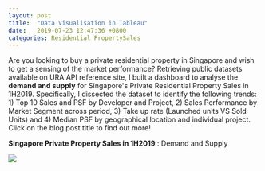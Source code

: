 ```yaml
---
layout: post
title:  "Data Visualisation in Tableau"
date:   2019-07-23 12:47:36 +0800
categories: Residential PropertySales
---
```

Are you looking to buy a private residential property in Singapore and wish to get a sensing of the market performance? Retrieving public datasets available on URA API reference site, I built a dashboard to analyse the **demand and supply** for Singapore's Private Residential Property Sales in 1H2019. Specifically, I dissected the dataset to identify the following trends: 1) Top 10 Sales and PSF by Developer and Project, 2) Sales Performance by Market Segment across period, 3) Take up rate (Launched units VS Sold Units) and 4) Median PSF by geographical location and individual project. Click on the blog post title to find out more!

**Singapore Private Property Sales in 1H2019** : Demand and Supply <br>
<div class='tableauPlaceholder' id='viz1563869986521' style='position: relative'><noscript><a href='#'><img alt=' ' src='https:&#47;&#47;public.tableau.com&#47;static&#47;images&#47;SG&#47;SGPrivateResidentialPropertySales1H2019DemandSupply&#47;SingaporePrivateResidentialPropertySales1H2019DemandvsSupply&#47;1_rss.png' style='border: none' /></a></noscript><object class='tableauViz'  style='display:none;'><param name='host_url' value='https%3A%2F%2Fpublic.tableau.com%2F' /> <param name='embed_code_version' value='3' /> <param name='site_root' value='' /><param name='name' value='SGPrivateResidentialPropertySales1H2019DemandSupply&#47;SingaporePrivateResidentialPropertySales1H2019DemandvsSupply' /><param name='tabs' value='no' /><param name='toolbar' value='yes' /><param name='static_image' value='https:&#47;&#47;public.tableau.com&#47;static&#47;images&#47;SG&#47;SGPrivateResidentialPropertySales1H2019DemandSupply&#47;SingaporePrivateResidentialPropertySales1H2019DemandvsSupply&#47;1.png' /> <param name='animate_transition' value='yes' /><param name='display_static_image' value='yes' /><param name='display_spinner' value='yes' /><param name='display_overlay' value='yes' /><param name='display_count' value='yes' /><param name='useGuest' value='true' /></object></div>                <script type='text/javascript'>                    var divElement = document.getElementById('viz1563869986521');                    var vizElement = divElement.getElementsByTagName('object')[0];                    vizElement.style.width='1400px';vizElement.style.height='1427px';                    var scriptElement = document.createElement('script');                    scriptElement.src = 'https://public.tableau.com/javascripts/api/viz_v1.js';                    vizElement.parentNode.insertBefore(scriptElement, vizElement);                </script>


[songlink]: https://en.wikipedia.org/wiki/Hope_(The_Chainsmokers_song)
[urllib]: https://docs.python.org/3/library/urllib.request.html
[BS]: https://www.crummy.com/software/BeautifulSoup/bs4/doc/

